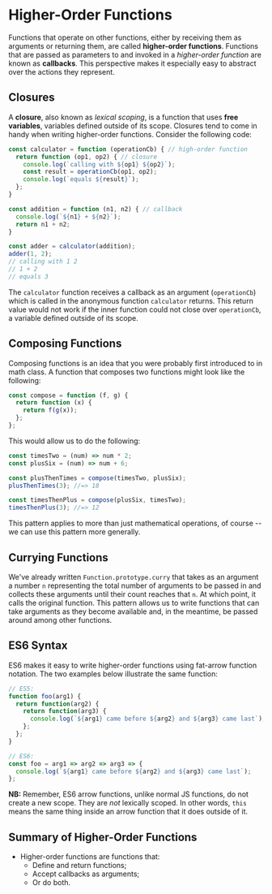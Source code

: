 # Higher-Order Functions

Functions that operate on other functions, either by receiving them as arguments
or returning them, are called **higher-order functions**. Functions that are
passed as parameters to and invoked in a *higher-order function* are known as
**callbacks**. This perspective makes it especially easy to abstract over the
actions they represent.

## Closures

A **closure**, also known as *lexical scoping*, is a function that uses **free variables**, variables defined outside of its scope. Closures tend to come in handy when writing higher-order functions. Consider the following code:

```js
const calculator = function (operationCb) { // high-order function
  return function (op1, op2) { // closure
    console.log(`calling with ${op1} ${op2}`);
    const result = operationCb(op1, op2);
    console.log(`equals ${result}`);
  };
}

const addition = function (n1, n2) { // callback
  console.log(`${n1} + ${n2}`);
  return n1 + n2;
}

const adder = calculator(addition);
adder(1, 2);
// calling with 1 2
// 1 + 2
// equals 3
```

The `calculator` function receives a callback as an argument (`operationCb`)
which is called in the anonymous function `calculator` returns. This return
value would not work if the inner function could not close over `operationCb`, a
variable defined outside of its scope.

## Composing Functions

Composing functions is an idea that you were probably first introduced to in
math class. A function that composes two functions might look like the following:

```js
const compose = function (f, g) {
  return function (x) {
    return f(g(x));
  };
};
```

This would allow us to do the following:

```js
const timesTwo = (num) => num * 2;
const plusSix = (num) => num + 6;

const plusThenTimes = compose(timesTwo, plusSix);
plusThenTimes(3); //=> 18

const timesThenPlus = compose(plusSix, timesTwo);
timesThenPlus(3); //=> 12
```

This pattern applies to more than just mathematical operations, of course -- we can use this pattern more generally.

## Currying Functions

We've already written `Function.prototype.curry` that takes as an argument a
number `n` representing the total number of arguments to be passed in and
collects these arguments until their count reaches that `n`. At which point, it
calls the original function. This pattern allows us to write functions that can
take arguments as they become available and, in the meantime, be passed around
among other functions.

## ES6 Syntax

ES6 makes it easy to write higher-order functions using fat-arrow function
notation. The two examples below illustrate the same function:

```js
// ES5:
function foo(arg1) {
  return function(arg2) {
    return function(arg3) {
      console.log(`${arg1} came before ${arg2} and ${arg3} came last`);
    };
  };
}

// ES6:
const foo = arg1 => arg2 => arg3 => {
  console.log(`${arg1} came before ${arg2} and ${arg3} came last`);
};
```

**NB:** Remember, ES6 arrow functions, unlike normal JS functions, do not create
a new scope. They are *not* lexically scoped. In other words, `this` means the
same thing inside an arrow function that it does outside of it.

## Summary of Higher-Order Functions

+ Higher-order functions are functions that:
  + Define and return functions;
  + Accept callbacks as arguments;
  + Or do both.
